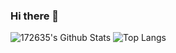 ### Hi there 👋

![172635's Github Stats](https://github-readme-stats.vercel.app/api?username=172635&show_icons=true&theme=merko)
![Top Langs](https://github-readme-stats.vercel.app/api/top-langs/?username=172635&layout=compact)

<!--
**172635/172635** is a ✨ _special_ ✨ repository because its `README.md` (this file) appears on your GitHub profile.

Here are some ideas to get you started:

- 🔭 I’m currently working on ...
- 🌱 I’m currently learning ...
- 👯 I’m looking to collaborate on ...
- 🤔 I’m looking for help with ...
- 💬 Ask me about ...
- 📫 How to reach me: ...
- 😄 Pronouns: ...
- ⚡ Fun fact: ...
-->
